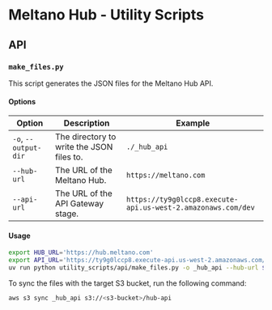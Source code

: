 # Meltano Hub - Utility Scripts

## API

### `make_files.py`

This script generates the JSON files for the Meltano Hub API.

#### Options

| Option               | Description                               | Example                                                      |
| -------------------- | ----------------------------------------- | ------------------------------------------------------------ |
| `-o`, `--output-dir` | The directory to write the JSON files to. | `./_hub_api`                                                 |
| `--hub-url`          | The URL of the Meltano Hub.               | `https://meltano.com`                                        |
| `--api-url`          | The URL of the API Gateway stage.         | `https://ty9g0lccp8.execute-api.us-west-2.amazonaws.com/dev` |

#### Usage

```bash
export HUB_URL='https://hub.meltano.com'
export API_URL='https://ty9g0lccp8.execute-api.us-west-2.amazonaws.com/dev'
uv run python utility_scripts/api/make_files.py -o _hub_api --hub-url $HUB_URL --api-url $API_URL
```

To sync the files with the target S3 bucket, run the following command:

```bash
aws s3 sync _hub_api s3://<s3-bucket>/hub-api
```
